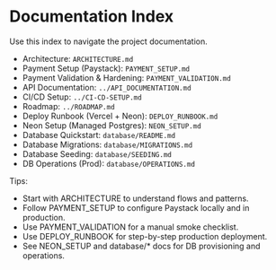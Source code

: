 # Documentation Index

Use this index to navigate the project documentation.

- Architecture: `ARCHITECTURE.md`
- Payment Setup (Paystack): `PAYMENT_SETUP.md`
- Payment Validation & Hardening: `PAYMENT_VALIDATION.md`
- API Documentation: `../API_DOCUMENTATION.md`
- CI/CD Setup: `../CI-CD-SETUP.md`
- Roadmap: `../ROADMAP.md`
 - Deploy Runbook (Vercel + Neon): `DEPLOY_RUNBOOK.md`
 - Neon Setup (Managed Postgres): `NEON_SETUP.md`
 - Database Quickstart: `database/README.md`
 - Database Migrations: `database/MIGRATIONS.md`
 - Database Seeding: `database/SEEDING.md`
 - DB Operations (Prod): `database/OPERATIONS.md`

Tips:
- Start with ARCHITECTURE to understand flows and patterns.
- Follow PAYMENT_SETUP to configure Paystack locally and in production.
- Use PAYMENT_VALIDATION for a manual smoke checklist.
 - Use DEPLOY_RUNBOOK for step-by-step production deployment.
 - See NEON_SETUP and database/* docs for DB provisioning and operations.
